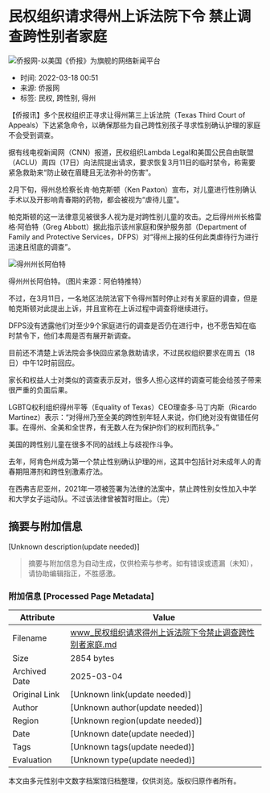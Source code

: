 # 民权组织请求得州上诉法院下令 禁止调查跨性别者家庭

![侨报网-以美国《侨报》为旗舰的网络新闻平台](/upload/content/2024/20241231/0f7b4dde3efff78340e763cf69acc88a.png)

- 时间: 2022-03-18 00:51
- 来源: 侨报网
- 标签: 民权, 跨性别, 得州

【侨报讯】多个民权组织正寻求让得州第三上诉法院（Texas Third Court of Appeals）下达紧急命令，以确保那些为自己跨性别孩子寻求性别确认护理的家庭不会受到调查。

据有线电视新闻网（CNN）报道，民权组织Lambda Legal和美国公民自由联盟（ACLU）周四（17日）向法院提出请求，要求恢复3月11日的临时禁令，称需要紧急救助来“防止破在眉睫且无法弥补的伤害”。

2月下旬，得州总检察长肯·帕克斯顿（Ken Paxton）宣布，对儿童进行性别确认手术以及开影响青春期的药物，都会被视为“虐待儿童”。

帕克斯顿的这一法律意见被很多人视为是对跨性别儿童的攻击。之后得州州长格雷格·阿伯特（Greg Abbott）据此指示该州家庭和保护服务部（Department of Family and Protective Services，DFPS）对“得州上报的任何此类虐待行为进行迅速且彻底的调查”。

![得州州长阿伯特](http://www.uschinapress.com/image/2022-03-18/954361420966146048.jpg)

得州州长阿伯特。（图片来源：阿伯特推特）

不过，在3月11日，一名地区法院法官下令得州暂时停止对有关家庭的调查，但是帕克斯顿对此提出上诉，并且宣称在上诉过程中调查将继续进行。

DFPS没有透露他们对至少9个家庭进行的调查是否仍在进行中，也不愿告知在临时禁令下，他们本周是否有展开新调查。

目前还不清楚上诉法院会多快回应紧急救助请求，不过民权组织要求在周五（18日）中午12时前回应。

家长和权益人士对类似的调查表示反对，很多人担心这样的调查可能会给孩子带来很严重的负面后果。

LGBTQ权利组织得州平等（Equality of Texas）CEO理查多·马丁内斯（Ricardo Martinez）表示：“对得州乃至全美的跨性别年轻人来说，你们绝对没有做错任何事。在得州、全美和全世界，有无数人在为保护你们的权利而抗争。”

美国的跨性别儿童在很多不同的战线上与歧视作斗争。

去年，阿肯色州成为第一个禁止性别确认护理的州，这其中包括针对未成年人的青春期阻滞剂和跨性别激素疗法。

在西弗吉尼亚州，2021年一项被签署为法律的法案中，禁止跨性别女性加入中学和大学女子运动队。不过该法律曾被暂时阻止。（完）
<!-- tcd_original_link https://www.uschinapress.com/static/content/SZ/2022-03-18/954361416344023040.html -->


## 摘要与附加信息

<!-- tcd_abstract -->
[Unknown description(update needed)]
<!-- tcd_abstract_end -->

> 摘要与附加信息为自动生成，仅供检索与参考。如有错误或遗漏（未知），请协助编辑指正，不胜感激。

### 附加信息 [Processed Page Metadata]

| Attribute       | Value                                  |
|-----------------|----------------------------------------|
| Filename        | www_民权组织请求得州上诉法院下令禁止调查跨性别者家庭.md                             |
| Size            | 2854 bytes                           |
| Archived Date   | 2025-03-04                             |
| Original Link   | [Unknown link(update needed)]                       |
| Author          | [Unknown author(update needed)]                               |
| Region          | [Unknown region(update needed)]                               |
| Date            | [Unknown date(update needed)]                                 |
| Tags            | [Unknown tags(update needed)]                                 |
| Evaluation            | [Unknown type(update needed)]                                 |
<!-- tcd_table_end -->

本文由多元性别中文数字档案馆归档整理，仅供浏览。版权归原作者所有。
